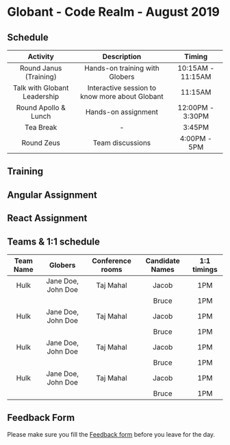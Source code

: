 # Globant - Code Realm - August 2019

## Schedule

| Activity | Description  | Timing  |
| :---:   | :-: | :-: |
| Round Janus (Training) | Hands-on training with Globers | 10:15AM - 11:15AM |
| Talk with Globant Leadership | Interactive session to know more about Globant | 11:15AM |
| Round Apollo & Lunch | Hands-on assignment | 12:00PM - 3:30PM |
| Tea Break | - | 3:45PM |
| Round Zeus | Team discussions | 4:00PM - 5PM |


## Training

## Angular Assignment
  
## React Assignment
  
## Teams & 1:1 schedule

| Team Name | Globers | Conference rooms | Candidate Names  | 1:1 timings  |
| :---:   | :-: | :-: | :-: | :-: |
| Hulk | Jane Doe, John Doe | Taj Mahal | Jacob | 1PM |
|  |  |  | Bruce | 1PM |
| Hulk | Jane Doe, John Doe | Taj Mahal | Jacob | 1PM |
|  |  |  | Bruce | 1PM |
| Hulk | Jane Doe, John Doe | Taj Mahal | Jacob | 1PM |
|  |  |  | Bruce | 1PM |
| Hulk | Jane Doe, John Doe | Taj Mahal | Jacob | 1PM |
|  |  |  | Bruce | 1PM |


## Feedback Form

Please make sure you fill the [Feedback form](https://docs.google.com/forms/d/14TWCYvE7HdhqOvxdNHoB62XSNVmtFSv0eGDRBfZB7Zk/viewform) before you leave for the day.
